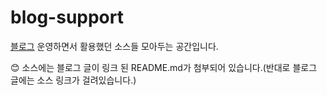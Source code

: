 # blog-support
[블로그](https://empty-castle.tistory.com/) 운영하면서 활용했던 소스들 모아두는 공간입니다. 

:blush: 소스에는 블로그 글이 링크 된 README.md가 첨부되어 있습니다.(반대로 블로그 글에는 소스 링크가 걸려있습니다.) 
